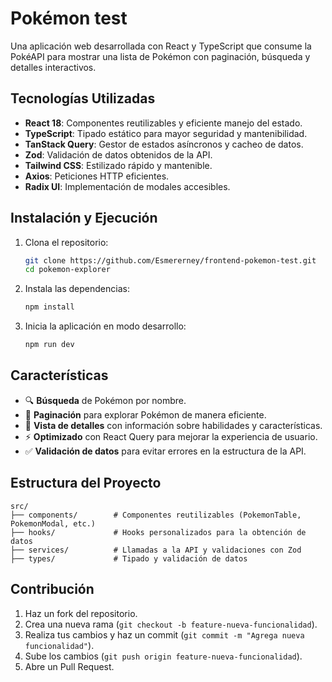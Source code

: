 # Pokémon test

Una aplicación web desarrollada con React y TypeScript que consume la PokéAPI para mostrar una lista de Pokémon con paginación, búsqueda y detalles interactivos.

## Tecnologías Utilizadas
- **React 18**: Componentes reutilizables y eficiente manejo del estado.
- **TypeScript**: Tipado estático para mayor seguridad y mantenibilidad.
- **TanStack Query**: Gestor de estados asíncronos y cacheo de datos.
- **Zod**: Validación de datos obtenidos de la API.
- **Tailwind CSS**: Estilizado rápido y mantenible.
- **Axios**: Peticiones HTTP eficientes.
- **Radix UI**: Implementación de modales accesibles.

## Instalación y Ejecución
1. Clona el repositorio:
   ```sh
   git clone https://github.com/Esmererney/frontend-pokemon-test.git
   cd pokemon-explorer
   ```
2. Instala las dependencias:
   ```sh
   npm install
   ```
3. Inicia la aplicación en modo desarrollo:
   ```sh
   npm run dev
   ```

## Características
- 🔍 **Búsqueda** de Pokémon por nombre.
- 📜 **Paginación** para explorar Pokémon de manera eficiente.
- 🔎 **Vista de detalles** con información sobre habilidades y características.
- ⚡ **Optimizado** con React Query para mejorar la experiencia de usuario.
- ✅ **Validación de datos** para evitar errores en la estructura de la API.

## Estructura del Proyecto
```
src/
├── components/        # Componentes reutilizables (PokemonTable, PokemonModal, etc.)
├── hooks/             # Hooks personalizados para la obtención de datos
├── services/          # Llamadas a la API y validaciones con Zod
├── types/             # Tipado y validación de datos
```

## Contribución
1. Haz un fork del repositorio.
2. Crea una nueva rama (`git checkout -b feature-nueva-funcionalidad`).
3. Realiza tus cambios y haz un commit (`git commit -m "Agrega nueva funcionalidad"`).
4. Sube los cambios (`git push origin feature-nueva-funcionalidad`).
5. Abre un Pull Request.
